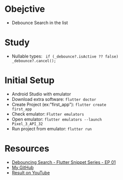 # Obejctive
- Debounce Search in the list

# Study
- Nullable types: <code>  if (_debounce?.isActive ?? false) _debounce?.cancel();</code>


# Initial Setup
- Android Studio with emulator
- Download extra software: <code>flutter doctor</code>
- Create Project (ex:"first_app"): <code>flutter create first_app</code>
- Check emulator: <code>Flutter emulators</code>
- Open emulator: <code>flutter emulators --launch Pixel_3_API_32</code>
- Run project from emulator: <code>flutter run</code>

# Resources
- [Debouncing Search - Flutter Snippet Series - EP 01](https://youtu.be/j7EVa7oow1s)
- [My GitHub](https://github.com/jinheehanaaa/Debounce-Search)
- [Result on YouTube](https://youtu.be/0ammmx8xyBU)
